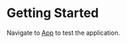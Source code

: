 # Getting Started

Navigate to [App](https://jackjie96.github.io/Assessment/react-map-autocomplete) to test the application.
